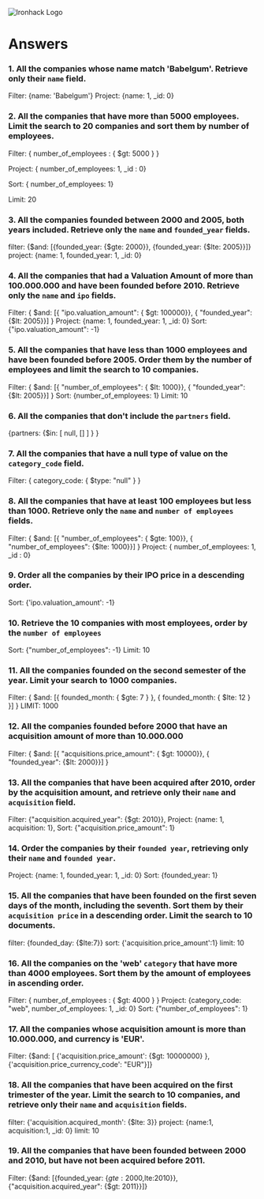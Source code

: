 ![Ironhack Logo](https://i.imgur.com/1QgrNNw.png)

# Answers

### 1. All the companies whose name match 'Babelgum'. Retrieve only their `name` field.

Filter: {name: 'Babelgum'}
Project: {name: 1, _id: 0}

### 2. All the companies that have more than 5000 employees. Limit the search to 20 companies and sort them by **number of employees**.

Filter: { number_of_employees : { $gt: 5000 } }

Project: { number_of_employees: 1, _id : 0}

Sort: { number_of_employees: 1}

Limit: 20

### 3. All the companies founded between 2000 and 2005, both years included. Retrieve only the `name` and `founded_year` fields.

filter: {$and: [{founded_year: {$gte: 2000}}, {founded_year: {$lte: 2005}}]}
project: {name: 1, founded_year: 1, _id: 0} 

### 4. All the companies that had a Valuation Amount of more than 100.000.000 and have been founded before 2010. Retrieve only the `name` and `ipo` fields.

Filter: { $and: [{ "ipo.valuation_amount": { $gt: 100000}}, { "founded_year": {$lt: 2005}}] }
Project: {name: 1, founded_year: 1, _id: 0}
Sort: {"ipo.valuation_amount": -1}

### 5. All the companies that have less than 1000 employees and have been founded before 2005. Order them by the number of employees and limit the search to 10 companies.

Filter: { $and: [{ "number_of_employees": { $lt: 1000}}, { "founded_year": {$lt: 2005}}] }
Sort: {number_of_employees: 1}
Limit: 10

### 6. All the companies that don't include the `partners` field.

{partners: {$in: [ null, [] ] } }

### 7. All the companies that have a null type of value on the `category_code` field.

Filter: { category_code: { $type: "null" } }

### 8. All the companies that have at least 100 employees but less than 1000. Retrieve only the `name` and `number of employees` fields.

Filter: { $and: [{ "number_of_employees": { $gte: 100}}, { "number_of_employees": {$lte: 1000}}] }
Project: { number_of_employees: 1, _id : 0}

### 9. Order all the companies by their IPO price in a descending order.

Sort: {'ipo.valuation_amount': -1}

### 10. Retrieve the 10 companies with most employees, order by the `number of employees`

Sort: {"number_of_employees": -1}
Limit: 10

### 11. All the companies founded on the second semester of the year. Limit your search to 1000 companies.

Filter: { $and: [{ founded_month: { $gte: 7 } }, { founded_month: { $lte: 12 } }] }
 LIMIT: 1000

### 12. All the companies founded before 2000 that have an acquisition amount of more than 10.000.000

Filter: { $and: [{ "acquisitions.price_amount": { $gt: 10000}}, { "founded_year": {$lt: 2000}}] }

### 13. All the companies that have been acquired after 2010, order by the acquisition amount, and retrieve only their `name` and `acquisition` field.

Filter: {"acquisition.acquired_year": {$gt: 2010}},
Project: {name: 1, acquisition: 1},
Sort: {"acquisition.price_amount": 1}

### 14. Order the companies by their `founded year`, retrieving only their `name` and `founded year`.

Project: {name: 1, founded_year: 1, _id: 0}
Sort: {founded_year: 1}

### 15. All the companies that have been founded on the first seven days of the month, including the seventh. Sort them by their `acquisition price` in a descending order. Limit the search to 10 documents.

filter: {founded_day: {$lte:7}}
sort: {'acquisition.price_amount':1}
limit: 10

### 16. All the companies on the 'web' `category` that have more than 4000 employees. Sort them by the amount of employees in ascending order.

Filter: { number_of_employees : { $gt: 4000 } }
Project: {category_code: "web", number_of_employees: 1, _id: 0}
Sort: {"number_of_employees": 1}

### 17. All the companies whose acquisition amount is more than 10.000.000, and currency is 'EUR'.

Filter: {$and: [ {'acquisition.price_amount': {$gt: 10000000} },{'acquisition.price_currency_code': "EUR"}]}

### 18. All the companies that have been acquired on the first trimester of the year. Limit the search to 10 companies, and retrieve only their `name` and `acquisition` fields.
filter: {'acquisition.acquired_month': {$lte: 3}}
project: {name:1, acquisition:1, _id: 0}
limit: 10


### 19. All the companies that have been founded between 2000 and 2010, but have not been acquired before 2011.

Filter: {$and: [{founded_year: {$gte:2000,$lte:2010}},{"acquisition.acquired_year": {$gt: 2011}}]}
